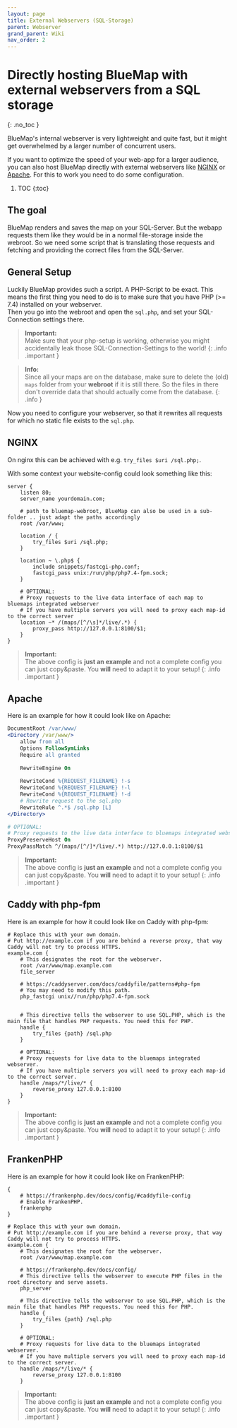 ```yaml
---
layout: page
title: External Webservers (SQL-Storage)
parent: Webserver
grand_parent: Wiki
nav_order: 2
---
```


# Directly hosting BlueMap with external webservers from a SQL storage
{: .no_toc }

BlueMap's internal webserver is very lightweight and quite fast, but it might get overwhelmed by a larger number of
concurrent users.

If you want to optimize the speed of your web-app for a larger audience, you can also host BlueMap directly with 
external webservers like [NGINX](https://www.nginx.com/) or [Apache](https://httpd.apache.org/). 
For this to work you need to do some configuration.

1. TOC 
{:toc}

## The goal
BlueMap renders and saves the map on your SQL-Server. But the webapp requests them like they would be in a normal file-storage
inside the webroot. So we need some script that is translating those requests and fetching and providing the correct files 
from the SQL-Server.

## General Setup

Luckily BlueMap provides such a script. A PHP-Script to be exact. This means the first thing you need to do is to make sure
that you have PHP (>= 7.4) installed on your webserver.  
Then you go into the webroot and open the `sql.php`, and set your SQL-Connection settings there.

> **Important:**  
> Make sure that your php-setup is working, otherwise you might accidentally leak those SQL-Connection-Settings to the world!
{: .info .important }

> **Info:**  
> Since all your maps are on the database, make sure to delete the (old) `maps` folder from your **webroot** if it is still there. So the files in there don't
> override data that should actually come from the database.
{: .info }

Now you need to configure your webserver, so that it rewrites all requests for which no static file exists to the `sql.php`.

## NGINX
On nginx this can be achieved with e.g. `try_files $uri /sql.php;`.

With some context your website-config could look something like this:
```nginx
server {
    listen 80;
    server_name yourdomain.com;
    
    # path to bluemap-webroot, BlueMap can also be used in a sub-folder .. just adapt the paths accordingly
    root /var/www;
    
    location / {
        try_files $uri /sql.php;
    }
    
    location ~ \.php$ {
        include snippets/fastcgi-php.conf;
        fastcgi_pass unix:/run/php/php7.4-fpm.sock;
    }

    # OPTIONAL:
    # Proxy requests to the live data interface of each map to bluemaps integrated webserver
    # If you have multiple servers you will need to proxy each map-id to the correct server
    location ~* /(maps/[^/\s]*/live/.*) {
        proxy_pass http://127.0.0.1:8100/$1;
    }
}
```
> **Important:**<br>
> The above config is **just an example** and not a complete config you can just copy&paste. You **will** need to adapt it to your setup!
{: .info .important }

## Apache

Here is an example for how it could look like on Apache:
```apache
DocumentRoot /var/www/
<Directory /var/www/>
    allow from all
    Options FollowSymLinks
    Require all granted
  
    RewriteEngine On
    
    RewriteCond %{REQUEST_FILENAME} !-s
    RewriteCond %{REQUEST_FILENAME} !-l
    RewriteCond %{REQUEST_FILENAME} !-d
    # Rewrite request to the sql.php
    RewriteRule ^.*$ /sql.php [L]  
</Directory>

# OPTIONAL:
# Proxy requests to the live data interface to bluemaps integrated webserver  
ProxyPreserveHost On
ProxyPassMatch ^/(maps/[^/]*/live/.*) http://127.0.0.1:8100/$1
```
> **Important:**<br>
> The above config is **just an example** and not a complete config you can just copy&paste. You **will** need to adapt it to your setup!
{: .info .important }

## Caddy with php-fpm

Here is an example for how it could look like on Caddy with php-fpm:
```caddy
# Replace this with your own domain.
# Put http://example.com if you are behind a reverse proxy, that way Caddy will not try to process HTTPS.
example.com {
	# This designates the root for the webserver.
	root /var/www/map.example.com
	file_server

	# https://caddyserver.com/docs/caddyfile/patterns#php-fpm
	# You may need to modify this path.
	php_fastcgi unix//run/php/php7.4-fpm.sock


	# This directive tells the webserver to use SQL.PHP, which is the main file that handles PHP requests. You need this for PHP.
	handle {
		try_files {path} /sql.php
	}

	# OPTIONAL:
	# Proxy requests for live data to the bluemaps integrated webserver.
	# If you have multiple servers you will need to proxy each map-id to the correct server.
	handle /maps/*/live/* {
		reverse_proxy 127.0.0.1:8100
	}
}
```
> **Important:**<br>
> The above config is **just an example** and not a complete config you can just copy&paste. You **will** need to adapt it to your setup!
{: .info .important }

## FrankenPHP

Here is an example for how it could look like on FrankenPHP:
```caddy
{
    # https://frankenphp.dev/docs/config/#caddyfile-config
    # Enable FrankenPHP.
    frankenphp
}

# Replace this with your own domain.
# Put http://example.com if you are behind a reverse proxy, that way Caddy will not try to process HTTPS.
example.com {
	# This designates the root for the webserver.
	root /var/www/map.example.com
	
	# https://frankenphp.dev/docs/config/
	# This directive tells the webserver to execute PHP files in the root directory and serve assets.
	php_server

	# This directive tells the webserver to use SQL.PHP, which is the main file that handles PHP requests. You need this for PHP.
	handle {
		try_files {path} /sql.php
	}

	# OPTIONAL:
	# Proxy requests for live data to the bluemaps integrated webserver.
	# If you have multiple servers you will need to proxy each map-id to the correct server.
	handle /maps/*/live/* {
		reverse_proxy 127.0.0.1:8100
	}
```
> **Important:**<br>
> The above config is **just an example** and not a complete config you can just copy&paste. You **will** need to adapt it to your setup!
{: .info .important }

